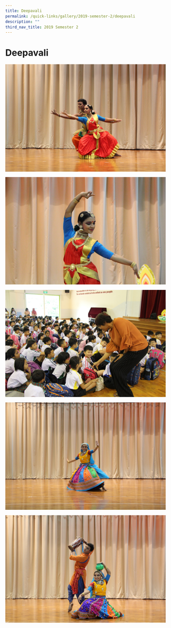 ```yaml
---
title: Deepavali
permalink: /quick-links/gallery/2019-semester-2/deepavali
description: ""
third_nav_title: 2019 Semester 2
---
```

# **Deepavali**

![](/images/2019%20Deepavali%20(1).jpg)

![](/images/2019%20Deepavali%20(2).jpg)

![](/images/2019%20Deepavali%20(3).jpg)

![](/images/2019%20Deepavali%20(4).jpg)

![](/images/2019%20Deepavali%20(7).jpg)